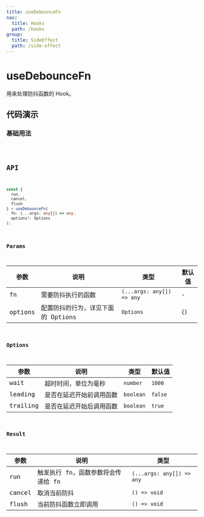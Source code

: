 ```yaml
---
title: useDebounceFn
nav:
  title: Hooks
  path: /hooks
group:
  title: SideEffect
  path: /side-effect
---
```


# useDebounceFn

<Tag lang="zh-CN" tags="ssr&crossPlatform"></Tag>

用来处理防抖函数的 Hook。

## 代码演示

### 基础用法

<code src="./demo/demo1.tsx" />

## API

```typescript
const {
  run,
  cancel,
  flush
} = useDebounceFn(
  fn: (...args: any[]) => any,
  options?: Options
);
```

### Params

| 参数    | 说明                               | 类型                      | 默认值 |
|---------|------------------------------------|---------------------------|--------|
| fn      | 需要防抖执行的函数                 | `(...args: any[]) => any` | -      |
| options | 配置防抖的行为，详见下面的 Options | `Options`                 | `{}`   |

### Options

| 参数     | 说明                     | 类型      | 默认值  |
|----------|--------------------------|-----------|---------|
| wait     | 超时时间，单位为毫秒     | `number`  | `1000`  |
| leading  | 是否在延迟开始前调用函数 | `boolean` | `false` |
| trailing | 是否在延迟开始后调用函数 | `boolean` | `true`  |

### Result

| 参数   | 说明                               | 类型                      |
|--------|------------------------------------|---------------------------|
| run    | 触发执行 fn，函数参数将会传递给 fn | `(...args: any[]) => any` |
| cancel | 取消当前防抖                       | `() => void`              |
| flush  | 当前防抖函数立即调用               | `() => void`              |

